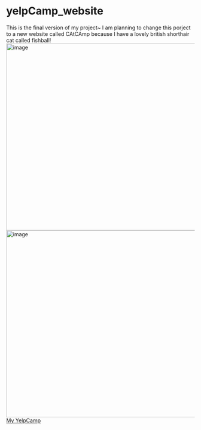 # yelpCamp_website
This is the final version of my project~
I am planning to change this porject to a new website called CAtCAmp because I have a lovely british shorthair cat called fishball!
<img width="700" height="500" alt="image" src="https://github.com/mcHan18/yelpCamp_website/assets/55198923/eb2eefe2-fed5-4722-b152-7759bb95a52b">
<img width="700" height="500" alt="image" src="https://github.com/mcHan18/yelpCamp_website/assets/55198923/1cf3c39c-b5e3-41f0-959f-40073a7e47cb">
<a href = "https://yelpcamp-119l.onrender.com">My YelpCamp</a>
